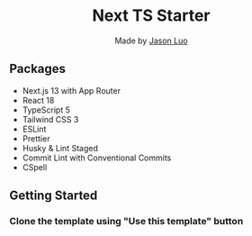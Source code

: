 <div align="center">
  <h1>Next TS Starter</h1>
  <p>Made by <a href="https://github.com/jasonluo07">Jason Luo</a></p>
</div>

## Packages

- Next.js 13 with App Router
- React 18
- TypeScript 5
- Tailwind CSS 3
- ESLint
- Prettier
- Husky & Lint Staged
- Commit Lint with Conventional Commits
- CSpell

## Getting Started

### Clone the template using "Use this template" button
